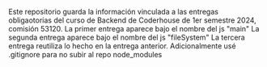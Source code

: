 Este repositorio guarda la información vinculada a las entregas obligaotorias del curso de Backend de Coderhouse de 1er semestre 2024, comisión 53120.
La primer entrega aparece bajo el nombre del js "main"
La segunda entrega aparece bajo el nombre del js "fileSystem"
La tercera entrega reutiliza lo hecho en la entrega anterior. Adicionalmente usé .gitignore para no subir al repo node_modules